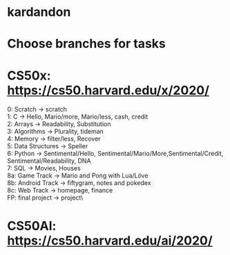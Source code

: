 # kardandon
# Choose branches for tasks
# CS50x: https://cs50.harvard.edu/x/2020/
  0: Scratch -> scratch\
  1: C -> Hello, Mario/more, Mario/less, cash, credit\
  2: Arrays -> Readability, Substitution\
  3: Algorithms -> Plurality, tideman\
  4: Memory -> filter/less, Recover\
  5: Data Structures -> Speller\
  6: Python -> Sentimental/Hello, Sentimental/Mario/More,Sentimental/Credit,\
    Sentimental/Readability, DNA  \
  7: SQL -> Movies, Houses\
  8a: Game Track -> Mario and Pong with Lua/Löve\
  8b: Android Track -> fiftygram, notes and pokedex\
  8c: Web Track -> homepage, finance\
  FP: final project -> project\
# CS50AI: https://cs50.harvard.edu/ai/2020/
